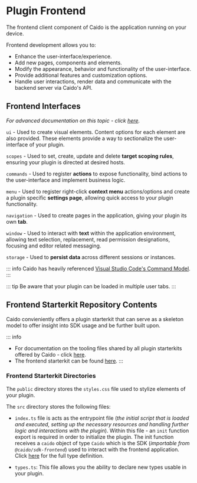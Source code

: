 # Plugin Frontend

The frontend client component of Caido is the application running on your device.

Frontend development allows you to:

- Enhance the user-interface/experience.
- Add new pages, components and elements.
- Modify the appearance, behavior and functionality of the user-interface.
- Provide additional features and customization options.
- Handle user interactions, render data and communicate with the backend server via Caido's API.

## Frontend Interfaces

_For advanced documentation on this topic - click [here](./frontend_sdk.md)._

`ui` - Used to create visual elements. Content options for each element are also provided. These elements provide a way to sectionalize the user-interface of your plugin.

`scopes` - Used to set, create, update and delete **target scoping rules**, ensuring your plugin is directed at desired hosts.

`commands` - Used to register **actions** to expose functionality, bind actions to the user-interface and implement business logic.

`menu` - Used to register right-click **context menu** actions/options and create a plugin specific **settings page**, allowing quick access to your plugin functionality.

`navigation` - Used to create pages in the application, giving your plugin its own **tab**.

`window` - Used to interact with **text** within the application environment, allowing text selection, replacement, read permission designations, focusing and editor related messaging.

`storage` - Used to **persist data** across different sessions or instances.

::: info
Caido has heavily referenced [Visual Studio Code's Command Model](https://code.visualstudio.com/api/extension-guides/command).
:::

::: tip
Be aware that your plugin can be loaded in multiple user tabs.
:::

## Frontend Starterkit Repository Contents

Caido convieniently offers a plugin starterkit that can serve as a skeleton model to offer insight into SDK usage and be further built upon.

::: info

- For documentation on the tooling files shared by all plugin starterkits offered by Caido - click [here](/concepts/plugins/plugin_tooling.md).
- The frontend starterkit can be found [here](https://github.com/caido/starterkit-plugin-frontend).
:::

### Frontend Starterkit Directories

The `public` directory stores the `styles.css` file used to stylize elements of your plugin.

The `src` directory stores the following files:

- `index.ts` file is acts as the entrypoint file (_the initial script that is loaded and executed, setting up the necessary resources and handling further logic and interactions with the plugin_). Within this file - an `init` function export is required in order to initialize the plugin. The init function receives a `caido` object of type `Caido` which is the SDK (_importable from `@caido/sdk-frontend`_) used to interact with the frontend application. Click [here](https://github.com/caido/sdk-frontend/blob/main/src/types/index.d.ts) for the full type definition.

- `types.ts`: This file allows you the ability to declare new types usable in your plugin.
